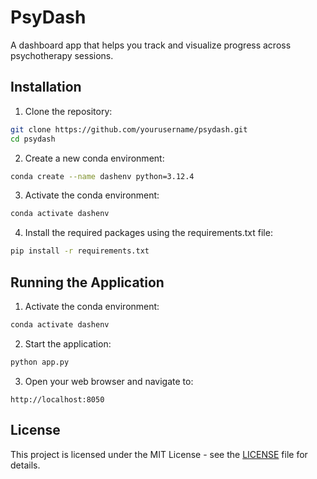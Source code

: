 # PsyDash
A dashboard app that helps you track and visualize progress across psychotherapy sessions.

## Installation

1. Clone the repository:
```bash
git clone https://github.com/yourusername/psydash.git
cd psydash
```

2. Create a new conda environment:
```bash
conda create --name dashenv python=3.12.4
```

3. Activate the conda environment:
```bash
conda activate dashenv
```

4. Install the required packages using the requirements.txt file:
```bash
pip install -r requirements.txt
```

## Running the Application

1. Activate the conda environment:
```bash
conda activate dashenv
```

2. Start the application:
```bash
python app.py
```

3. Open your web browser and navigate to:
```
http://localhost:8050
```
## License
This project is licensed under the MIT License - see the [LICENSE](LICENSE) file for details.